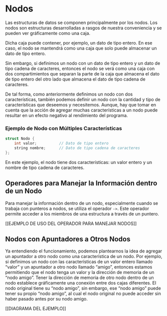 # Nodos

Las estructuras de datos se componen principalmente por los nodos. Los nodos son estructuras desarrolladas a rasgos de nuestra conveniencia y se pueden ver gráficamente como una caja.

Dicha caja puede contener, por ejemplo, un dato de tipo entero. En ese caso, el nodo se mantendrá como una caja que solo puede almacenar un dato de tipo entero.

Sin embargo, si definimos un nodo con un dato de tipo entero y un dato de tipo cadena de caracteres, entonces el nodo se verá como una caja con dos compartimientos que separan la parte de la caja que almacena el dato de tipo entero del otro lado que almacena el dato de tipo cadena de caracteres.

De tal forma, como anteriormente definimos un nodo con dos características, también podemos definir un nodo con la cantidad y tipo de características que deseemos y necesitemos. Aunque, hay que tomar en cuenta que la acción de agregar muchas características a un nodo puede resultar en un efecto negativo al rendimiento del programa.

### Ejemplo de Nodo con Múltiples Características

```cpp
struct Nodo {
    int valor;          // Dato de tipo entero
    string nombre;      // Dato de tipo cadena de caracteres
};
```

En este ejemplo, el nodo tiene dos características: un valor entero y un nombre de tipo cadena de caracteres.

## Operadores para Manejar la Información dentro de un Nodo

Para manejar la información dentro de un nodo, especialmente cuando se trabaja con punteros a nodos, se utiliza el operador `->`. Este operador permite acceder a los miembros de una estructura a través de un puntero.

[[EJEMPLO DE USO DEL OPERADOR PARA MANEJAR NODOS]]

## Nodos con Apuntadores a Otros Nodos

Ya entendiendo el funcionamiento, podemos plantearnos la idea de agregar un apuntador a otro nodo como una característica de un nodo. Por ejemplo, si definimos un nodo con las características de un valor entero llamado “valor” y un apuntador a otro nodo llamado “amigo”, entonces estamos permitiendo que el nodo tenga un valor y la dirección de memoria de un “nodo amigo”. Tener la dirección de memoria de otro nodo dentro de un nodo establece gráficamente una conexión entre dos cajas diferentes. El nodo original tiene su “nodo amigo”, sin embargo, ese “nodo amigo” puede tener su propio “nodo amigo”, al cual el nodo original no puede acceder sin haber pasado antes por su nodo amigo.

[[DIAGRAMA DEL EJEMPLO]]
